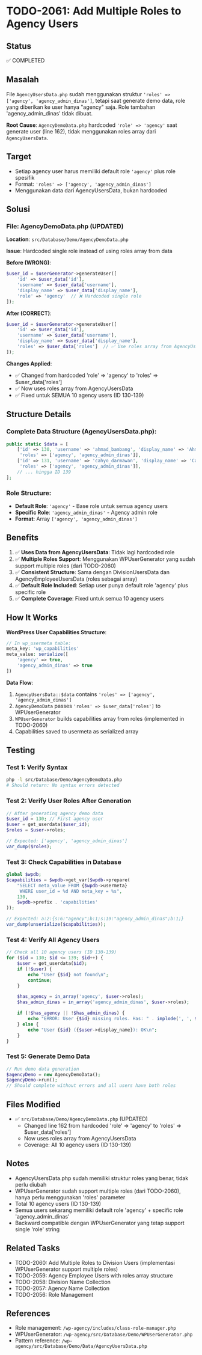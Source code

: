 # TODO-2061: Add Multiple Roles to Agency Users

## Status
✅ COMPLETED

## Masalah
File `AgencyUsersData.php` sudah menggunakan struktur `'roles' => ['agency', 'agency_admin_dinas']`, tetapi saat generate demo data, role yang diberikan ke user hanya "agency" saja. Role tambahan 'agency_admin_dinas' tidak dibuat.

**Root Cause**:
`AgencyDemoData.php` hardcoded `'role' => 'agency'` saat generate user (line 162), tidak menggunakan roles array dari `AgencyUsersData`.

## Target
- Setiap agency user harus memiliki default role `'agency'` plus role spesifik
- Format: `'roles' => ['agency', 'agency_admin_dinas']`
- Menggunakan data dari AgencyUsersData, bukan hardcoded

## Solusi

### File: AgencyDemoData.php (UPDATED)
**Location**: `src/Database/Demo/AgencyDemoData.php`

**Issue**: Hardcoded single role instead of using roles array from data

**Before (WRONG)**:
```php
$user_id = $userGenerator->generateUser([
    'id' => $user_data['id'],
    'username' => $user_data['username'],
    'display_name' => $user_data['display_name'],
    'role' => 'agency'  // ❌ Hardcoded single role
]);
```

**After (CORRECT)**:
```php
$user_id = $userGenerator->generateUser([
    'id' => $user_data['id'],
    'username' => $user_data['username'],
    'display_name' => $user_data['display_name'],
    'roles' => $user_data['roles']  // ✅ Use roles array from AgencyUsersData
]);
```

**Changes Applied**:
- ✅ Changed from hardcoded 'role' => 'agency' to 'roles' => $user_data['roles']
- ✅ Now uses roles array from AgencyUsersData
- ✅ Fixed untuk SEMUA 10 agency users (ID 130-139)

## Structure Details

### Complete Data Structure (AgencyUsersData.php):
```php
public static $data = [
    ['id' => 130, 'username' => 'ahmad_bambang', 'display_name' => 'Ahmad Bambang',
     'roles' => ['agency', 'agency_admin_dinas']],
    ['id' => 131, 'username' => 'cahyo_darmawan', 'display_name' => 'Cahyo Darmawan',
     'roles' => ['agency', 'agency_admin_dinas']],
    // ... hingga ID 139
];
```

### Role Structure:
- **Default Role**: `'agency'` - Base role untuk semua agency users
- **Specific Role**: `'agency_admin_dinas'` - Agency admin role
- **Format**: Array `['agency', 'agency_admin_dinas']`

## Benefits
1. ✅ **Uses Data from AgencyUsersData**: Tidak lagi hardcoded role
2. ✅ **Multiple Roles Support**: Menggunakan WPUserGenerator yang sudah support multiple roles (dari TODO-2060)
3. ✅ **Consistent Structure**: Sama dengan DivisionUsersData dan AgencyEmployeeUsersData (roles sebagai array)
4. ✅ **Default Role Included**: Setiap user punya default role 'agency' plus specific role
5. ✅ **Complete Coverage**: Fixed untuk semua 10 agency users

## How It Works

**WordPress User Capabilities Structure**:
```php
// In wp_usermeta table:
meta_key: 'wp_capabilities'
meta_value: serialize([
    'agency' => true,
    'agency_admin_dinas' => true
])
```

**Data Flow**:
1. `AgencyUsersData::$data` contains `'roles' => ['agency', 'agency_admin_dinas']`
2. `AgencyDemoData` passes `'roles' => $user_data['roles']` to WPUserGenerator
3. `WPUserGenerator` builds capabilities array from roles (implemented in TODO-2060)
4. Capabilities saved to usermeta as serialized array

## Testing

### Test 1: Verify Syntax
```bash
php -l src/Database/Demo/AgencyDemoData.php
# Should return: No syntax errors detected
```

### Test 2: Verify User Roles After Generation
```php
// After generating agency demo data
$user_id = 130; // First agency user
$user = get_userdata($user_id);
$roles = $user->roles;

// Expected: ['agency', 'agency_admin_dinas']
var_dump($roles);
```

### Test 3: Check Capabilities in Database
```php
global $wpdb;
$capabilities = $wpdb->get_var($wpdb->prepare(
    "SELECT meta_value FROM {$wpdb->usermeta}
     WHERE user_id = %d AND meta_key = %s",
    130,
    $wpdb->prefix . 'capabilities'
));

// Expected: a:2:{s:6:"agency";b:1;s:19:"agency_admin_dinas";b:1;}
var_dump(unserialize($capabilities));
```

### Test 4: Verify All Agency Users
```php
// Check all 10 agency users (ID 130-139)
for ($id = 130; $id <= 139; $id++) {
    $user = get_userdata($id);
    if (!$user) {
        echo "User {$id} not found\n";
        continue;
    }

    $has_agency = in_array('agency', $user->roles);
    $has_admin_dinas = in_array('agency_admin_dinas', $user->roles);

    if (!$has_agency || !$has_admin_dinas) {
        echo "ERROR: User {$id} missing roles. Has: " . implode(', ', $user->roles) . "\n";
    } else {
        echo "User {$id} ({$user->display_name}): OK\n";
    }
}
```

### Test 5: Generate Demo Data
```php
// Run demo data generation
$agencyDemo = new AgencyDemoData();
$agencyDemo->run();
// Should complete without errors and all users have both roles
```

## Files Modified
- ✅ `src/Database/Demo/AgencyDemoData.php` (UPDATED)
  - Changed line 162 from hardcoded 'role' => 'agency' to 'roles' => $user_data['roles']
  - Now uses roles array from AgencyUsersData
  - Coverage: All 10 agency users (ID 130-139)

## Notes
- AgencyUsersData.php sudah memiliki struktur roles yang benar, tidak perlu diubah
- WPUserGenerator sudah support multiple roles (dari TODO-2060), hanya perlu menggunakan 'roles' parameter
- Total 10 agency users (ID 130-139)
- Semua users sekarang memiliki default role 'agency' + specific role 'agency_admin_dinas'
- Backward compatible dengan WPUserGenerator yang tetap support single 'role' string

## Related Tasks
- TODO-2060: Add Multiple Roles to Division Users (implementasi WPUserGenerator support multiple roles)
- TODO-2059: Agency Employee Users with roles array structure
- TODO-2058: Division Name Collection
- TODO-2057: Agency Name Collection
- TODO-2056: Role Management

## References
- Role management: `/wp-agency/includes/class-role-manager.php`
- WPUserGenerator: `/wp-agency/src/Database/Demo/WPUserGenerator.php`
- Pattern reference: `/wp-agency/src/Database/Demo/Data/AgencyUsersData.php`

